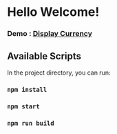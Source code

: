 # Hello Welcome!

### Demo : [Display Currency](displaycurrency.netlify.app)

## Available Scripts

In the project directory, you can run:

### `npm install`

### `npm start`

### `npm run build`